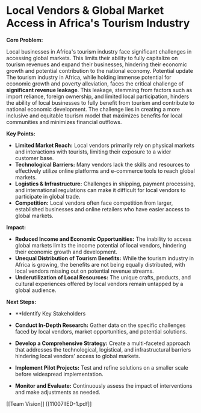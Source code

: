 

# Local Vendors & Global Market Access in Africa's Tourism Industry

**Core Problem:**

Local businesses in Africa's tourism industry face significant challenges in accessing global markets. This limits their ability to fully capitalize on tourism revenues and expand their businesses, hindering their economic growth and potential contribution to the national economy.
Potential update
The tourism industry in Africa, while holding immense potential for economic growth and poverty alleviation, faces the critical challenge of **significant revenue leakage**. This leakage, stemming from factors such as import reliance, foreign ownership, and limited local participation, hinders the ability of local businesses to fully benefit from tourism and contribute to national economic development. The challenge lies in creating a more inclusive and equitable tourism model that maximizes benefits for local communities and minimizes financial outflows.

**Key Points:**

* **Limited Market Reach:** Local vendors primarily rely on physical markets and interactions with tourists, limiting their exposure to a wider customer base.
* **Technological Barriers:** Many vendors lack the skills and resources to effectively utilize online platforms and e-commerce tools to reach global markets.
* **Logistics & Infrastructure:**  Challenges in shipping, payment processing, and international regulations can make it difficult for local vendors to participate in global trade.
* **Competition:**  Local vendors often face competition from larger, established businesses and online retailers who have easier access to global markets.

**Impact:**

* **Reduced Income and Economic Opportunities:** The inability to access global markets limits the income potential of local vendors, hindering their economic growth and development.
* **Unequal Distribution of Tourism Benefits:** While the tourism industry in Africa is growing, the benefits are not being equally distributed, with local vendors missing out on potential revenue streams.
* **Underutilization of Local Resources:** The unique crafts, products, and cultural experiences offered by local vendors remain untapped by a global audience.

**Next Steps:**

* **Identify Key Stakeholders

* **Conduct In-Depth Research:** Gather data on the specific challenges faced by local vendors, market opportunities, and potential solutions.
* **Develop a Comprehensive Strategy:**  Create a multi-faceted approach that addresses the technological, logistical, and infrastructural barriers hindering local vendors' access to global markets.
* **Implement Pilot Projects:**  Test and refine solutions on a smaller scale before widespread implementation.
* **Monitor and Evaluate:** Continuously assess the impact of interventions and make adjustments as needed.

[[Team Vision]]
[[11007IIED-1.pdf]]
